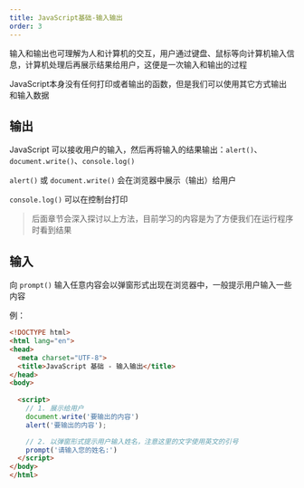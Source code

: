 ```yaml
---
title: JavaScript基础-输入输出
order: 3
---
```


输入和输出也可理解为人和计算机的交互，用户通过键盘、鼠标等向计算机输入信息，计算机处理后再展示结果给用户，这便是一次输入和输出的过程

JavaScript本身没有任何打印或者输出的函数，但是我们可以使用其它方式输出和输入数据

## 输出

JavaScript 可以接收用户的输入，然后再将输入的结果输出：`alert()`、`document.write()`、`console.log()`

`alert()` 或 `document.write()` 会在浏览器中展示（输出）给用户

`console.log()` 可以在控制台打印

> 后面章节会深入探讨以上方法，目前学习的内容是为了方便我们在运行程序时看到结果

## 输入

向 `prompt()` 输入任意内容会以弹窗形式出现在浏览器中，一般提示用户输入一些内容

例：

```html
<!DOCTYPE html>
<html lang="en">
<head>
  <meta charset="UTF-8">
  <title>JavaScript 基础 - 输入输出</title>
</head>
<body>
  
  <script> 
    // 1. 展示给用户
    document.write('要输出的内容')
    alert('要输出的内容');

    // 2. 以弹窗形式提示用户输入姓名，注意这里的文字使用英文的引号
    prompt('请输入您的姓名:')
  </script>
</body>
</html>
```

